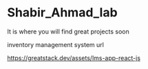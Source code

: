 # Shabir_Ahmad_lab
It is where you will find great projects soon

inventory management system url

https://greatstack.dev/assets/lms-app-react-js